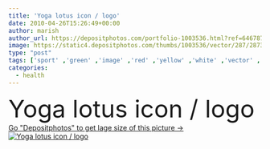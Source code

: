 ```yaml
---
title: 'Yoga lotus icon / logo'
date: 2010-04-26T15:26:49+00:00
author: marish
author_url: https://depositphotos.com/portfolio-1003536.html?ref=64678756
image: https://static4.depositphotos.com/thumbs/1003536/vector/287/2873521/api_thumb_450.jpg?forcejpeg=true
type: "post"
tags: ['sport' ,'green' ,'image' ,'red' ,'yellow' ,'white' ,'vector' ,'background' ,'macro' ,'illustration' ,'design' ,'reflection' ,'sign' ,'ideas' ,'girl' ,'female' ,'sitting' ,'people' ,'women' ,'beauty' ,'relaxation' ,'nature' ,'outdoor' ,'plant' ,'water' ,'orange' ,'flower' ,'health' ,'medicine' ,'creativity' ,'silhouette' ,'position' ,'peace' ,'calm' ,'symbol' ,'meditation' ,'purple' ,'icon' ,'relax' ,'insect' ,'woman' ,'fingers' ,'religion' ,'balance' ,'body' ,'fitness' ,'education' ,'exercise' ,'asian' ,'production' ]
categories: 
  - health
---
```

<div aling="center">
            <font size="60"> Yoga lotus icon / logo</font>   
</div>
<div>
    <a href='https://static4.depositphotos.com/thumbs/1003536/vector/287/2873521/api_thumb_450.jpg?forcejpeg=true?ref=64678756' target=_blank > Go "Depositphotos" to get lage size of this picture ->
        <img href='https://static4.depositphotos.com/thumbs/1003536/vector/287/2873521/api_thumb_450.jpg?forcejpeg=true?ref=64678756' src='https://static4.depositphotos.com/1003536/287/v/950/depositphotos_2873521-stock-illustration-yoga-lotus-icon-logo.jpg?forcejpeg=true' alt='Yoga lotus icon / logo' >
    </a>
</div>
